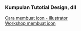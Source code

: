 ### Kumpulan Tutotial Design, dll

[Cara membuat icon - illustrator](https://www.youtube.com/channel/UCUKwrHQtZ89JKTkf1QnVgtQ/videos)<br>
[Workshop membuat icon](https://www.youtube.com/watch?v=svRgYStAkl8)
